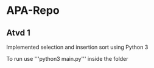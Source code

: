 # APA-Repo

## Atvd 1
Implemented selection and insertion sort using Python 3

To run use '''python3 main.py''' inside the folder

